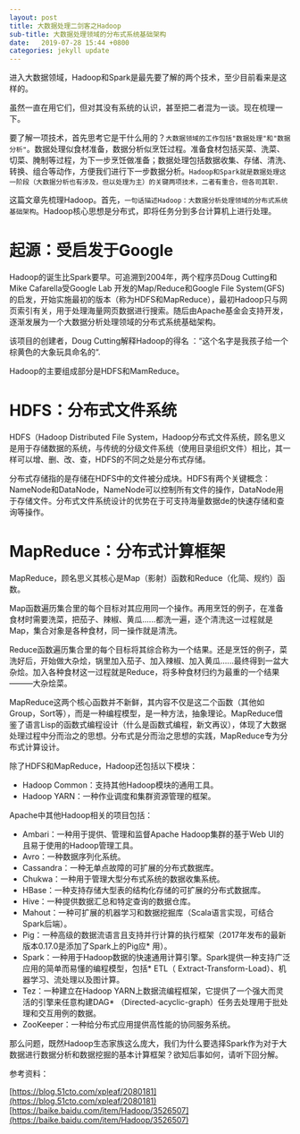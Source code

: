 ```yaml
---
layout: post
title: 大数据处理二剑客之Hadoop
sub-title: 大数据处理领域的分布式系统基础架构
date:   2019-07-28 15:44 +0800
categories: jekyll update
---
```


进入大数据领域，Hadoop和Spark是最先要了解的两个技术，至少目前看来是这样的。

虽然一直在用它们，但对其没有系统的认识，甚至把二者混为一谈。现在梳理一下。

要了解一项技术，首先思考它是干什么用的？`大数据领域的工作包括"数据处理"和"数据分析"`。数据处理似食材准备，数据分析似烹饪过程。准备食材包括买菜、洗菜、切菜、腌制等过程，为下一步烹饪做准备；数据处理包括数据收集、存储、清洗、转换、组合等动作，方便我们进行下一步数据分析。`Hadoop和Spark就是数据处理这一阶段（大数据分析也有涉及，但以处理为主）的关键两项技术，二者有重合，但各司其职.` 

这篇文章先梳理Hadoop。首先，`一句话描述Hadoop：大数据分析处理领域的分布式系统基础架构`。Hadoop核心思想是分布式，即将任务分到多台计算机上进行处理。

# 起源：受启发于Google

Hadoop的诞生比Spark要早。可追溯到2004年，两个程序员Doug Cutting和Mike Cafarella受Google Lab 开发的Map/Reduce和Google File System(GFS)的启发，开始实施最初的版本（称为HDFS和MapReduce），最初Hadoop只与网页索引有关，用于处理海量网页数据进行搜索。随后由Apache基金会支持开发，逐渐发展为一个大数据分析处理领域的分布式系统基础架构。 

该项目的创建者，Doug Cutting解释Hadoop的得名 ：“这个名字是我孩子给一个棕黄色的大象玩具命名的“.

Hadoop的主要组成部分是HDFS和MamReduce。

# HDFS：分布式文件系统 
HDFS（Hadoop Distributed File System，Hadoop分布式文件系统，顾名思义是用于存储数据的系统，与传统的分级文件系统（使用目录组织文件）相比，其一样可以增、删、改、查，HDFS的不同之处是分布式存储。

分布式存储指的是存储在HDFS中的文件被分成块。HDFS有两个关键概念：NameNode和DataNode，NameNode可以控制所有文件的操作，DataNode用于存储文件。分布式文件系统设计的优势在于可支持海量数据de的快速存储和查询等操作。

# MapReduce：分布式计算框架
MapReduce，顾名思义其核心是Map（影射）函数和Reduce（化简、规约）函数。

Map函数遍历集合里的每个目标对其应用同一个操作。再用烹饪的例子，在准备食材时需要洗菜，把茄子、辣椒、黄瓜......都洗一遍，逐个清洗这一过程就是Map，集合对象是各种食材，同一操作就是清洗。

Reduce函数遍历集合里的每个目标将其综合称为一个结果。还是烹饪的例子，菜洗好后，开始做大杂烩，锅里加入茄子、加入辣椒、加入黄瓜......最终得到一盆大杂烩。加入各种食材这一过程就是Reduce，将多种食材归约为最重的一个结果———大杂烩菜。

MapReduce这两个核心函数并不新鲜，其内容不仅是这二个函数（其他如Group，Sort等），而是一种编程模型，是一种方法，抽象理论。MapReduce借鉴了语言Lisp的函数式编程设计（什么是函数式编程，新文再议），体现了大数据处理过程中分而治之的思想。分布式是分而治之思想的实践，MapReduce专为分布式计算设计。

除了HDFS和MapReduce，Hadoop还包括以下模块：
* Hadoop Common：支持其他Hadoop模块的通用工具。
* Hadoop YARN：一种作业调度和集群资源管理的框架。

Apache中其他Hadoop相关的项目包括：
* Ambari：一种用于提供、管理和监督Apache Hadoop集群的基于Web UI的且易于使用的Hadoop管理工具。
* Avro：一种数据序列化系统。
* Cassandra：一种无单点故障的可扩展的分布式数据库。
* Chukwa：一种用于管理大型分布式系统的数据收集系统。
* HBase：一种支持存储大型表的结构化存储的可扩展的分布式数据库。
* Hive：一种提供数据汇总和特定查询的数据仓库。
* Mahout：一种可扩展的机器学习和数据挖掘库（Scala语言实现，可结合Spark后端）。
* Pig：一种高级的数据流语言且支持并行计算的执行框架（2017年发布的最新版本0.17.0是添加了Spark上的Pig应* 用）。
* Spark：一种用于Hadoop数据的快速通用计算引擎。Spark提供一种支持广泛应用的简单而易懂的编程模型，包括* ETL（ Extract-Transform-Load）、机器学习、流处理以及图计算。
* Tez：一种建立在Hadoop YARN上数据流编程框架，它提供了一个强大而灵活的引擎来任意构建DAG* （Directed-acyclic-graph）任务去处理用于批处理和交互用例的数据。
* ZooKeeper：一种给分布式应用提供高性能的协同服务系统。

那么问题，既然Hadoop生态家族这么庞大，我们为什么要选择Spark作为对于大数据进行数据分析和数据挖掘的基本计算框架？欲知后事如何，请听下回分解。

参考资料：

[https://blog.51cto.com/xpleaf/2080181](https://blog.51cto.com/xpleaf/2080181)
[https://baike.baidu.com/item/Hadoop/3526507](https://baike.baidu.com/item/Hadoop/3526507)















